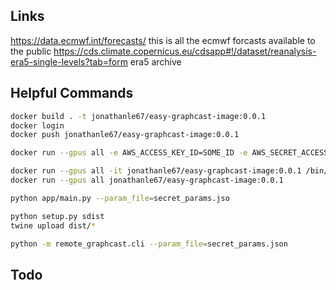 ## Links

https://data.ecmwf.int/forecasts/ this is all the ecmwf forcasts available to the public
https://cds.climate.copernicus.eu/cdsapp#!/dataset/reanalysis-era5-single-levels?tab=form era5 archive

## Helpful Commands

```bash
docker build . -t jonathanle67/easy-graphcast-image:0.0.1
docker login
docker push jonathanle67/easy-graphcast-image:0.0.1

docker run --gpus all -e AWS_ACCESS_KEY_ID=SOME_ID -e AWS_SECRET_ACCESS_KEY=SOME_SECRET -e AWS_BUCKET=somebucket -e AWS_REGION=ap-southeast-2 -e CDS_KEY=asdfasdfa -e CDS_URL=https://asdfasdfas/sdfa/a -e GRAPHCAST_FORCAST_LIST="[{'start': '2023122518', 'hours_to_forcast': 48}]" jonathanle67/easy-graphcast-image:0.0.1

docker run --gpus all -it jonathanle67/easy-graphcast-image:0.0.1 /bin/bash 
docker run --gpus all jonathanle67/easy-graphcast-image:0.0.1 

python app/main.py --param_file=secret_params.jso

python setup.py sdist
twine upload dist/*

python -m remote_graphcast.cli --param_file=secret_params.json
```

## Todo